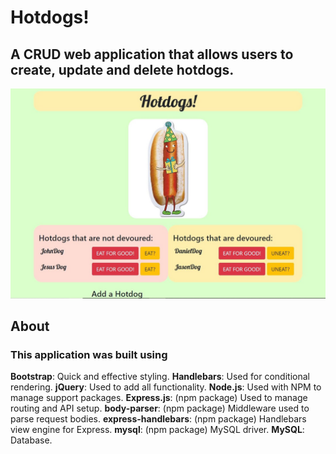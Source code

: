 # Hotdogs!
## A CRUD web application that allows users to create, update and delete hotdogs.
![HotDogs! Home Page](https://github.com/fvaldez421/Hotdogs/blob/master/public/assets/img/HotDogs.JPG)
## About
### This application was built using 
**Bootstrap**: Quick and effective styling.
**Handlebars**: Used for conditional rendering.
**jQuery**: Used to add all functionality.
**Node.js**: Used with NPM to manage support packages.
**Express.js**: (npm package) Used to manage routing and API setup.
**body-parser**: (npm package) Middleware used to parse request bodies.
**express-handlebars**: (npm package) Handlebars view engine for Express.
**mysql**: (npm package) MySQL driver.
**MySQL**: Database.
